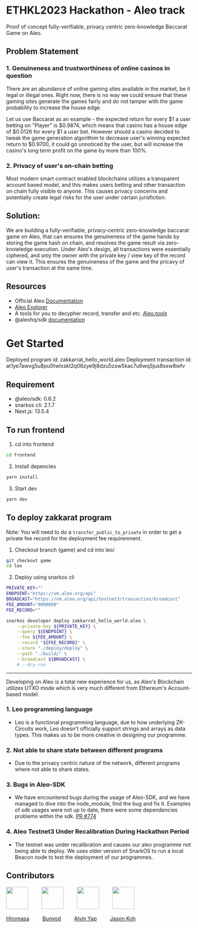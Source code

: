 # ETHKL2023 Hackathon - Aleo track

Proof of concept fully-verifiable, privacy centric zero-knowledge Baccarat Game on Aleo.

## Problem Statement

### 1. Genuineness and trustworthiness of online casinos in question

There are an abundance of online gaming sites available in the market, be it legal or illegal ones. Right now, there is no way we could ensure that these gaming sites generate the games fairly and do not tamper with the game probability to increase the house edge.

Let us use Baccarat as an example - the expected return for every $1 a user betting on "Player" is $0.9874, which means that casino has a house edge of $0.0126 for every $1 a user bet. However should a casino decided to tweak the game generation algorithim to decrease user's winning expected return to $0.9700, it could go unnoticed by the user, but will increase the casino's long term profit on the game by more than 100%.

### 2. Privacy of user's on-chain betting

Most modern smart contract enabled blockchains utilizes a transparent account based model, and this makes users betting and other transaction on chain fully visible to anyone. This causes privacy concerns and potentially create legal risks for the user under certain jurisfiction.

## Solution:

We are building a fully-verifiable, privacy-centric zero-knowledge baccarat game on Aleo, that can ensures the genuineness of the game hands by storing the game hash on chain, and resolves the game result via zero-knowledge execution. Under Aleo's design, all transactions were essentially ciphered, and only the owner with the private key / view key of the record can view it.
This ensures the genuineness of the game and the pricavy of user's transaction at the same time.

## Resources

- Official Aleo [Documentation](https://developer.aleo.org/getting_started/)
- [Aleo Explorer](https://explorer.aleo.org/)
- A tools for you to decypher record, transfer and etc. [Aleo.tools](https://aleo.tools)
- @aleohq/sdk [documentation](https://github.com/AleoHQ/sdk/tree/testnet3/sdk)

# Get Started

Deployed program id: zakkarrat_hello_world.aleo
Deployment transaction id: at1ye7awvg5u8pu0twlxskt2q06zye9j8dzu5zsw5kac7u6wq5jus8sxw8wfv

## Requirement

- @aleo/sdk: 0.6.2
- snarkos cli: 2.1.7
- Next.js: 13.5.4

## To run frontend

1. cd into frontend

```bash
cd frontend
```

2. Install depencies

```bash
yarn install
```

3. Start dev

```bash
yarn dev
```

## To deploy zakkarat program

Note: You will need to do a `transfer_public_to_private` in order to get a private fee record for the deployment fee requiremnent.

1. Checkout branch (game) and cd into leo/

```bash
git checkout game
cd leo
```

2. Deploy using snarkos cli

```bash
PRIVATE_KEY=""
ENDPOINT="https://vm.aleo.org/api"
BROADCAST="https://vm.aleo.org/api/testnet3/transaction/broadcast"
FEE_AMOUNT="9000000"
FEE_RECORD=""

snarkos developer deploy zakkarrat_hello_world.aleo \
    --private-key ${PRIVATE_KEY} \
    --query ${ENDPOINT} \
    --fee ${FEE_AMOUNT} \
    --record "${FEE_RECORD}" \
    --store "./deploy/deploy" \
    --path "./build/" \
    --broadcast ${BROADCAST} \
    # --dry-run

```

---

Developing on Aleo is a total new experience for us, as Aleo's Blockchain utilizes UTXO mode which is very much different from Ethereum's Account-based model.

### 1. Leo programming language

- Leo is a functional programming language, due to how underlying ZK-Circuits work, Leo doesn't officially support strings and arrays as data types. This makes us to be more creative in designing our programme.

### 2. Not able to share state between different programs

- Due to the privacy centric nature of the network, different programs where not able to share states.

### 3. Bugs in Aleo-SDK

- We have encountered bugs during the usage of Aleo-SDK, and we have managed to dive into the node_module, find the bug and fix it. Examples of sdk usages were not up to date, there were some dependencies problems within the sdk. [PR #774](https://github.com/AleoHQ/sdk/pull/774)

### 4. Aleo Testnet3 Under Recalibration During Hackathon Period

- The testnet was under recalibration and causes our aleo programme not being able to deploy. We uses older version of SnarkOS to run a local Beacon node to test the deployment of our programmes.

## Contributors 
[<img src="https://github.com/hiromasa0629.png" width="60px;" display="inline;"/>](https://github.com/hiromasa0629) &emsp;&emsp;
[<img src="https://github.com/bunyod16.png" width="60px;"/>](https://github.com/bunyod16) &emsp;&emsp;
[<img src="https://github.com/alvinyap510.png" width="60px;"/>](https://github.com/alvinyap510) &emsp;&emsp;
[<img src="https://github.com/jasonkwm.png" width="60px;"/>](https://github.com/jasonkwm) &emsp;&emsp;


<a href="https://github.com/hiromasa0629">Hiromasa</a> &emsp;&emsp;
<a href="https://github.com/bunyod16">Bunyod</a> &emsp;&emsp;
<a href="https://github.com/alvinyap510">Alvin Yap</a> &emsp;&emsp;
<a href="https://github.com/jasonkwm">Jason Koh</a> &emsp;
